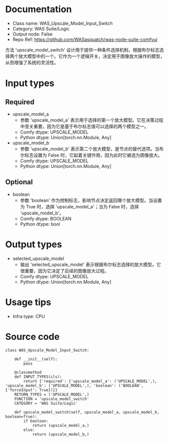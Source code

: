 # Documentation
- Class name: WAS_Upscale_Model_Input_Switch
- Category: WAS Suite/Logic
- Output node: False
- Repo Ref: https://github.com/WASasquatch/was-node-suite-comfyui

方法 'upscale_model_switch' 设计用于提供一种条件选择机制，根据布尔标志选择两个放大模型中的一个。它作为一个逻辑开关，决定用于图像放大操作的模型，从而增强了系统的灵活性。

# Input types
## Required
- upscale_model_a
    - 参数 'upscale_model_a' 表示用于选择的第一个放大模型。它在决策过程中至关重要，因为它是基于布尔标志值可以选择的两个模型之一。
    - Comfy dtype: UPSCALE_MODEL
    - Python dtype: Union[torch.nn.Module, Any]
- upscale_model_b
    - 参数 'upscale_model_b' 表示第二个放大模型，是节点的替代选项。当布尔标志设置为 False 时，它起着关键作用，因为此时它被选为图像放大。
    - Comfy dtype: UPSCALE_MODEL
    - Python dtype: Union[torch.nn.Module, Any]
## Optional
- boolean
    - 参数 'boolean' 作为控制标志，影响节点决定返回哪个放大模型。当设置为 True 时，选择 'upscale_model_a'；当为 False 时，选择 'upscale_model_b'。
    - Comfy dtype: BOOLEAN
    - Python dtype: bool

# Output types
- selected_upscale_model
    - 输出 'selected_upscale_model' 表示根据布尔标志选择的放大模型。它很重要，因为它决定了后续的图像放大过程。
    - Comfy dtype: UPSCALE_MODEL
    - Python dtype: Union[torch.nn.Module, Any]

# Usage tips
- Infra type: CPU

# Source code
```
class WAS_Upscale_Model_Input_Switch:

    def __init__(self):
        pass

    @classmethod
    def INPUT_TYPES(cls):
        return {'required': {'upscale_model_a': ('UPSCALE_MODEL',), 'upscale_model_b': ('UPSCALE_MODEL',), 'boolean': ('BOOLEAN', {'forceInput': True})}}
    RETURN_TYPES = ('UPSCALE_MODEL',)
    FUNCTION = 'upscale_model_switch'
    CATEGORY = 'WAS Suite/Logic'

    def upscale_model_switch(self, upscale_model_a, upscale_model_b, boolean=True):
        if boolean:
            return (upscale_model_a,)
        else:
            return (upscale_model_b,)
```